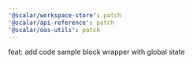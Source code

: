 ```yaml
---
'@scalar/workspace-store': patch
'@scalar/api-reference': patch
'@scalar/oas-utils': patch
---
```


feat: add code sample block wrapper with global state
